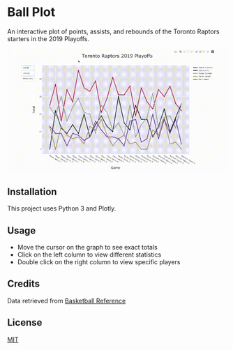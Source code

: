 # Ball Plot
An interactive plot of points, assists, and rebounds of the Toronto Raptors
starters in the 2019 Playoffs.

![Demo](assets/demo.gif)

## Installation
This project uses Python 3 and Plotly.

## Usage
* Move the cursor on the graph to see exact totals
* Click on the left column to view different statistics
* Double click on the right column to view specific players

## Credits
Data retrieved from [Basketball Reference](https://www.basketball-reference.com/)

## License
[MIT](LICENSE)
